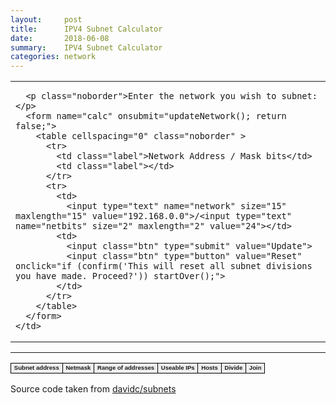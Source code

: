 ```yaml
---
layout:     post
title:      IPV4 Subnet Calculator
date:       2018-06-08
summary:   	IPV4 Subnet Calculator
categories: network
---
```


<script language="javascript" type="text/javascript">
<!--

var curNetwork = 0;
var curMask = 0;

function updateNetwork()
{
  var newNetworkStr = document.forms['calc'].elements['network'].value;
  var newMask = parseInt(document.forms['calc'].elements['netbits'].value);

  var newNetwork = inet_aton(newNetworkStr);

  if (newNetwork === null) {
    alert('Invalid network address entered');
    return;
  }

  var tmpNetwork = network_address(newNetwork, newMask);
  if (newNetwork != tmpNetwork) {
    alert('The network address entered is not on a network boundary for this mask.\nIt has been changed to '+inet_ntoa(tmpNetwork)+'.');
    newNetwork = tmpNetwork;
    document.forms['calc'].elements['network'].value = inet_ntoa(tmpNetwork);
  }

  if (newMask < 0 || newMask > 32) {
    alert('The network mask you have entered is invalid');
    return;
  }

  if (curMask == 0) {
    curMask = newMask;
    curNetwork = newNetwork;
    startOver();
  }
  else if (curMask != newMask && confirm('You are changing the base network from /'+curMask+' to /'+newMask+'. This will reset any changes you have made. Proceed?')) {
    curMask = newMask;
    curNetwork = newNetwork;

    startOver();
  }
  else {
    document.forms['calc'].elements['netbits'].value = curMask;
    curNetwork = newNetwork;

    recreateTables();
  }
}

function startOver()
{
  rootSubnet = [0, 0, null];

  recreateTables();
}

function recreateTables()
{
  var calcbody = document.getElementById('calcbody');
  if (!calcbody) {
    alert('Body not found');
    return;
  }

  while (calcbody.hasChildNodes()) {
    calcbody.removeChild(calcbody.firstChild);
  }

  updateNumChildren(rootSubnet);
  updateDepthChildren(rootSubnet);

  createRow(calcbody, rootSubnet, curNetwork, curMask, [curMask, rootSubnet[1], rootSubnet], rootSubnet[0]);

  document.getElementById('joinHeader').colSpan = (rootSubnet[0] > 0 ? rootSubnet[0] : 1);
  document.getElementById('col_join').span = (rootSubnet[0] > 0 ? rootSubnet[0] : 1);

}

function nodeToString(node)
{
  if (node[2]) {
    return '1'+nodeToString(node[2][0])+nodeToString(node[2][1]);
  }
  else {
    return '0';
  }
}

function binToAscii(str)
{
  var curOut = '';
  var curBit = 0;
  var curChar = 0;

  for (var i=0; i<str.length; i++) {
    if (str.charAt(i) == '1') {
      curChar |= 1<<curBit;
    }
    curBit++;
    if (curBit > 3) {
      curOut += curChar.toString(16);
      curChar = 0;
      curBit = 0;
    }
  }
  if (curBit > 0) {
    curOut += curChar.toString(16);
  }
  return str.length+'.'+curOut;
}

function asciiToBin(str)
{
  var re = /([0-9]+)\.([0-9a-f]+)/;
  var res = re.exec(str);
  var len = res[1];
  var encoded = res[2];
  var out = '';
  for (var i=0; i< res[1]; i++) {
    var ch = parseInt(res[2].charAt(Math.floor(i/4)), 16);
    var pos = i % 4;
    out += (ch & (1<<pos) ? '1' : '0');
  }
  return out;
}

function createRow(calcbody, node, address, mask, labels, depth)
{
  if (node[2]) {
    var newlabels = labels;
    newlabels.push(mask+1);
    newlabels.push(node[2][0][1]);
    newlabels.push(node[2][0]);
    createRow(calcbody, node[2][0], address, mask+1, newlabels, depth-1);

    newlabels = new Array();
    newlabels.push(mask+1);
    newlabels.push(node[2][1][1]);
    newlabels.push(node[2][1]);
    createRow(calcbody, node[2][1], address+subnet_addresses(mask+1), mask+1, newlabels, depth-1);
  }
  else {
    var newRow = document.createElement('TR');
    calcbody.appendChild(newRow);

    /* subnet address */
    var newCell = document.createElement('TD');
    newCell.appendChild(document.createTextNode(inet_ntoa(address)+'/'+mask));
    newRow.appendChild(newCell);

    var addressFirst = address;
    var addressLast = subnet_last_address(address, mask);
    var useableFirst = address + 1;
    var useableLast = addressLast - 1;
    var numHosts;
    var addressRange;
    var usaebleRange;

    if (mask == 32) {
      addressRange = inet_ntoa(addressFirst);
      useableRange = addressRange;
      numHosts = 1;
    }
    else {
      addressRange = inet_ntoa(addressFirst)+' - '+inet_ntoa(addressLast);
      if (mask == 31) {
	useableRange = addressRange;
	numHosts = 2;
      }
      else {
	useableRange = inet_ntoa(useableFirst)+' - '+inet_ntoa(useableLast);
	numHosts = (1 + useableLast - useableFirst);
      }
    }

    /* netmask */
    var newCell = document.createElement('TD');
    newCell.appendChild(document.createTextNode(inet_ntoa(subnet_netmask(mask))));
    newRow.appendChild(newCell);

    /* range of addresses */
    var newCell = document.createElement('TD');
    newCell.appendChild(document.createTextNode(addressRange));
    newRow.appendChild(newCell);

    /* useable addresses */
    var newCell = document.createElement('TD');
    newCell.appendChild(document.createTextNode(useableRange));
    newRow.appendChild(newCell);

    /* Hosts */
    var newCell = document.createElement('TD');
    newCell.appendChild(document.createTextNode(numHosts));
    newRow.appendChild(newCell);

    /* actions */

    var newCell = document.createElement('TD');
    newRow.appendChild(newCell);

    if (mask == 32) {
      var newLink = document.createElement('SPAN');
      newLink.className = 'disabledAction';
      newLink.appendChild(document.createTextNode('Divide'));
      newCell.appendChild(newLink);
    }
    else {
      var newLink = document.createElement('span');
       newLink.className = 'actionButton';
      newLink.onclick = function () { divide(node); return false; }
      newLink.appendChild(document.createTextNode('Divide'));
      newCell.appendChild(newLink);
    }

    var colspan = depth - node[0];

    for (var i=(labels.length/3)-1; i>=0; i--) {
      var mask = labels[i*3];
      var rowspan = labels[(i*3)+1];
      var joinnode = labels[(i*3)+2];

      var newCell = document.createElement('TD');
      newCell.rowSpan = (rowspan > 1 ? rowspan : 1);
      newCell.colSpan = (colspan > 1 ? colspan : 1);

      var newPrefix = document.createElement('span');
      newPrefix.appendChild(document.createTextNode('/'+mask));
      if (i == (labels.length/3)-1) {
	      newCell.className = 'maskSpan';
      }
      else {
        
        newCell.className = 'maskSpanJoinable';
        newCell.onclick = newJoin(joinnode);
        newPrefix.className = 'actionButton';
        
	      //newCell.onmouseover = function() { window.status = joinnode[0]+'---'+joinnode[1]+'---'+joinnode[2]+'>>>>>'+node[2];}
      }

      newCell.appendChild(newPrefix);
      newRow.appendChild(newCell);


      colspan = 1; // reset for subsequent cells
    }
  }

}

/* This is necessary because 'joinnode' changes during the scope of the caller */
function newJoin(joinnode)
{
  return function() { join(joinnode) };
}

function divide(node)
{
  node[2] = new Array();
  node[2][0] = [0, 0, null];
  node[2][1] = [0, 0, null];
  recreateTables();
}

function join(node)
{
  /* easy as pie */
  node[2] = null;
  recreateTables();
}

function updateNumChildren(node)
{
  if (node[2] == null) {
    node[1] = 0;
    return 1;
  }
  else {
    node[1] = updateNumChildren(node[2][0]) + updateNumChildren(node[2][1]);
    return node[1];
  }
}

function updateDepthChildren(node)
{
  if (node[2] == null) {
    node[0] = 0;
    return 1;
  }
  else {
    node[0] = updateDepthChildren(node[2][0]) + updateDepthChildren(node[2][1]);
    return node[1];
  }
}


var rootSubnet;

// each node is Array:
// [0] => depth of children, total number of visible children, children


function inet_ntoa(addrint)
{
  return ((addrint >> 24) & 0xff)+'.'+
    ((addrint >> 16) & 0xff)+'.'+
    ((addrint >> 8) & 0xff)+'.'+
    (addrint & 0xff);
}

function inet_aton(addrstr)
{
  var re = /^([0-9]{1,3})\.([0-9]{1,3})\.([0-9]{1,3})\.([0-9]{1,3})$/;
  var res = re.exec(addrstr);

  if (res === null) {
    return null;
  }

  for (var i=1; i<=4; i++) {
    if (res[i] < 0 || res[i] > 255) {
      return null;
    }
  }

  return (res[1] << 24) | (res[2] << 16) | (res[3] << 8) | res[4];
}

function network_address(ip, mask)
{
  var maskbits = 0;
  for (var i=31-mask; i>=0; i--) {
    ip &= ~ 1<<i;
  }
  return ip;
}

function subnet_addresses(mask)
{
  return 1<<(32-mask);
}

function subnet_last_address(subnet, mask)
{
  return subnet + subnet_addresses(mask) - 1;
}

function subnet_netmask(mask)
{
  return network_address(0xffffffff, mask);
}

function calcOnLoad()
{
  args = parseQueryString();
  if (args['network'] && args['mask'] && args['division']) {
    document.forms['calc'].elements['network'].value = args['network'];
    document.forms['calc'].elements['netbits'].value = args['mask'];
    updateNetwork();
    var division = asciiToBin(args['division']);
    rootSubnet = [0, 0, null];
    if (division != '0') {
      loadNode(rootSubnet, division);
    }
    recreateTables();
  }
  else {
    updateNetwork();
  }
}

function loadNode(curNode, division)
{
  if (division.charAt(0) == '0') {
    return division.substr(1);
  }
  else {
    curNode[2] = new Array();
    curNode[2][0] = [0, 0, null];
    curNode[2][1] = [0, 0, null];

    division = loadNode(curNode[2][0], division.substr(1));
    division = loadNode(curNode[2][1], division);
    return division;
  }
}

function parseQueryString (str)
{
  str = str ? str : location.search;
  var query = str.charAt(0) == '?' ? str.substring(1) : str;
  var args = new Object();
  if (query) {
    var fields = query.split('&');
    for (var f = 0; f < fields.length; f++) {
      var field = fields[f].split('=');
      args[unescape(field[0].replace(/\+/g, ' '))] = 
	unescape(field[1].replace(/\+/g, ' '));
    }
  }
  return args;
}

window.onload = calcOnLoad;

function toggleColumn(cb)
{
  var colName = 'col_'+(cb.id.substr(3));
  var col = document.getElementById(colName);

  if (cb.checked) {
    col.style.display = 'block';
  }
  else {
    col.style.display = 'none';
  }
  recreateTables(); /* because IE draws lines all over the place with border-collapse */
}

//-->
</script>

<style type="text/css">

p.subnet {
  font-size: 75%;
}

.noborder, .noborder tr, .noborder th, .noborder td { 
  border: none; 
}

.btn {
  background: #3498db;
  background-image: -webkit-linear-gradient(top, #3498db, #2980b9);
  background-image: -moz-linear-gradient(top, #3498db, #2980b9);
  background-image: -ms-linear-gradient(top, #3498db, #2980b9);
  background-image: -o-linear-gradient(top, #3498db, #2980b9);
  background-image: linear-gradient(to bottom, #3498db, #2980b9);
  -webkit-border-radius: 12;
  -moz-border-radius: 12;
  border-radius: 12px;
  font-family: Arial;
  color: #ffffff;
  font-size: 20px;
  padding: 10px 20px 10px 20px;
  border: solid #1f628d 2px;
  text-decoration: none;
}

.btn:hover {
  background: #3cb0fd;
  background-image: -webkit-linear-gradient(top, #3cb0fd, #3498db);
  background-image: -moz-linear-gradient(top, #3cb0fd, #3498db);
  background-image: -ms-linear-gradient(top, #3cb0fd, #3498db);
  background-image: -o-linear-gradient(top, #3cb0fd, #3498db);
  background-image: linear-gradient(to bottom, #3cb0fd, #3498db);
  text-decoration: none;
}

.btn:active {
  background: #3498db;
}

.label {
  font-size: 60%;
}

.calc {
  font-family: Arial, Verdana, sans-serif;
  border-collapse: collapse; 
}
.calc td {
  border: 1px solid black;
}

.calc thead {
  font-weight: bold;
  background-color: #eeeeee;
  font-size: 60%;
  border: 1px solid black;
}

#calcbody {
  font-size: 55%;
}

.disabledAction {
  color: #dddddd;
}


.actionButton {
  font: bold;
  text-decoration: none;
  background-color: #EEEEEE;
  color: #000000;
  padding: 2px;
  border-top: 1px solid #CCCCCC;
  border-right: 1px solid #333333;
  border-bottom: 1px solid #333333;
  border-left: 1px solid #CCCCCC;
  cursor: pointer;
} 

.actionButton:hover{

  text-decoration: none;
  
  border-top: 1px solid #CCCCCC;
  border-right: 1px solid #333333;
  border-bottom: 1px solid #333333;
  border-left: 1px solid #CCCCCC;
}

.maskSpan {
  color: red;
}
.maskSpanJoinable {
  background-color: #cccccc;
}

</style>

<table class="noborder">
  <tr>
    <td>
      
      <p class="noborder">Enter the network you wish to subnet:</p>
      <form name="calc" onsubmit="updateNetwork(); return false;">
        <table cellspacing="0" class="noborder" >
          <tr>
            <td class="label">Network Address / Mask bits</td>
            <td class="label"></td>
          </tr>
          <tr>
            <td>
              <input type="text" name="network" size="15" maxlength="15" value="192.168.0.0">/<input type="text" name="netbits" size="2" maxlength="2" value="24"></td>
            <td>
              <input class="btn" type="submit" value="Update">
              <input class="btn" type="button" value="Reset" onclick="if (confirm('This will reset all subnet divisions you have made. Proceed?')) startOver();">
            </td>
          </tr>
        </table>
      </form>
    </td>
  </tr>
</table>

<hr >

<table class="calc" cellspacing="0" cellpadding="2">
  <colgroup>
    <col id="col_subnet">
    <col id="col_netmask" style="display: none">
    <col id="col_range">
    <col id="col_useable">
    <col id="col_hosts">
    <col id="col_divide">
    <col id="col_join">
  </colgroup>
  <thead>
    <tr>
      <td>Subnet address</td>
      <td>Netmask</td>
      <td>Range of addresses</td>
      <td>Useable IPs</td>
      <td>Hosts</td>
      <td>Divide</td>
      <td id="joinHeader">Join</td>
    </tr>
  </thead>
  <tbody id="calcbody">
    <!--tr>
      <td>130.94.203.0/24</td>
      <td>130.94.203.0 - 130.94.203.255</td>
      <td>130.94.203.1 - 130.94.203.254 (254)</td>
      <td>Divide</td>
    </tr-->
  </tbody>
</table>  

<p>Source code taken from <a href="https://github.com/davidc/subnets" target="_blank">davidc/subnets</a></p>